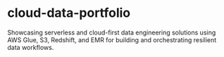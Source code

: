 # cloud-data-portfolio
Showcasing serverless and cloud-first data engineering solutions using AWS Glue, S3, Redshift, and EMR for building and orchestrating resilient data workflows.
